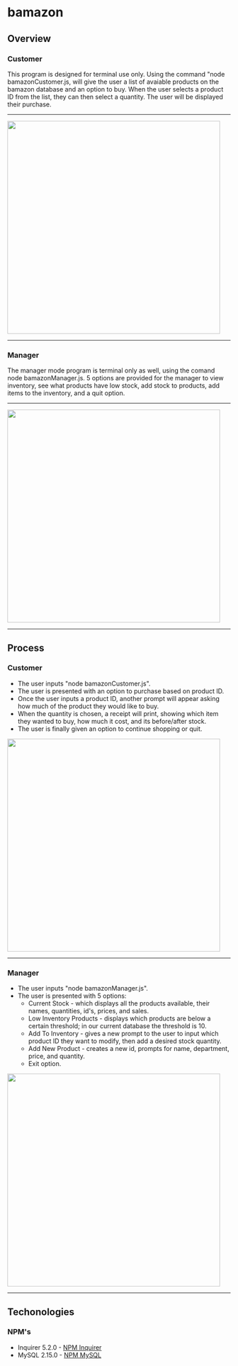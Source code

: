 # bamazon

## Overview

### Customer
This program is designed for terminal use only. Using the command "node bamazonCustomer.js, will give the user a list of avaiable products on the bamazon database and an option to buy. When the user selects a product ID from the list, they can then select a quantity. The user will be displayed their purchase.

* * *
<img src="https://cdn.discordapp.com/attachments/446103300069392385/451531610043711489/unknown.png" width="480px">

* * * 

### Manager
The manager mode program is terminal only as well, using the comand node bamazonManager.js. 5 options are provided for the manager to view inventory, see what products have low stock, add stock to products, add items to the inventory, and a quit option.

* * *

<img src="https://cdn.discordapp.com/attachments/446103300069392385/451533121146322954/unknown.png" width="480px">

* * * 

## Process

### Customer
- The user inputs "node bamazonCustomer.js".
- The user is presented with an option to purchase based on product ID.
- Once the user inputs a product ID, another prompt will appear asking how much of the product they would like to buy.
- When the quantity is chosen, a receipt will print, showing which item they wanted to buy, how much it cost, and its before/after stock.
- The user is finally given an option to continue shopping or quit.

<img src="https://cdn.discordapp.com/attachments/446103300069392385/451533910275260427/unknown.png" width="480px">

* * *

### Manager
- The user inputs "node bamazonManager.js".
- The user is presented with 5 options:
    - Current Stock - which displays all the products available, their names, quantities, id's, prices, and sales.
    - Low Inventory Products - displays which products are below a certain threshold; in our current database the threshold is 10.
    - Add To Inventory - gives a new prompt to the user to input which product ID they want to modify, then add a desired stock quantity.
    - Add New Product - creates a new id, prompts for name, department, price, and quantity.
    - Exit option.

<img src="https://cdn.discordapp.com/attachments/446103300069392385/451535315858096128/unknown.png" width="480px">

* * * 

## Techonologies

### NPM's

- Inquirer 5.2.0 - [NPM Inquirer](https://www.npmjs.com/package/inquirer)
- MySQL 2.15.0 - [NPM MySQL](https://www.npmjs.com/package/mysql)

